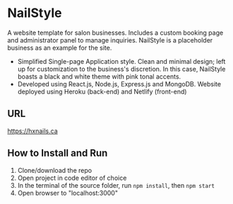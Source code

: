 # NailStyle
A website template for salon businesses. Includes a custom booking page and administrator panel to manage inquiries. NailStyle is a placeholder business as an example for the site.

- Simplified Single-page Application style. Clean and minimal design; left up for customization to the business's discretion. In this case, NailStyle boasts a black and white theme with pink tonal accents.
- Developed using React.js, Node.js, Express.js and MongoDB. Website deployed using Heroku (back-end) and Netlify (front-end)

## URL
https://hxnails.ca

## How to Install and Run
1. Clone/download the repo
2. Open project in code editor of choice
3. In the terminal of the source folder, run ```npm install```, then ```npm start```
4. Open browser to "localhost:3000"
